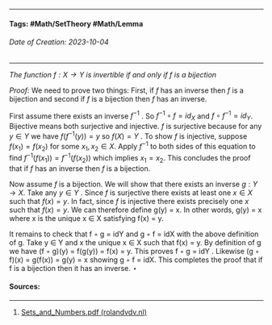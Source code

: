 __________________________________________________________________________
#### **Tags:** #Math/SetTheory #Math/Lemma 
###### *Date of Creation: 2023-10-04*
__________________________________________________________________________

*The function $f: X \rightarrow Y$ is invertible if and only if $f$ is a bijection*

*Proof:* We need to prove two things: First, if $f$ has an inverse then $f$ is a bijection and second if $f$ is a bijection then $f$ has an inverse. 

First assume there exists an inverse $f^{−1}$ . So $f^{−1} \circ f = id_X$ and $f \circ f^{−1} = id_Y$. Bijective means both surjective and injective. $f$ is surjective because for any $y ∈ Y$ we have $f(f^{−1}(y)) = y$ so $f(X) = Y$ . To show $f$ is injective, suppose $f(x_1) = f(x_2)$ for some $x_1, x_2 ∈ X$. Apply $f^{−1}$ to both sides of this equation to find $f^{−1} (f(x_1)) = f^{−1} (f(x_2))$ which implies $x_1 = x_2$. This concludes the proof that if $f$ has an inverse then $f$ is a bijection. 

Now assume $f$ is a bijection. We will show that there exists an inverse $g : Y → X$. Take any $y ∈ Y$ . Since $f$ is surjective there exists at least one $x ∈ X$ such that $f(x) = y$. In fact, since $f$ is injective there exists precisely one $x$ such that $f(x) = y$. We can therefore define g(y) = x. In other words, g(y) = x where x is the unique x ∈ X satisfying f(x) = y. 

It remains to check that f ◦ g = idY and g ◦ f = idX with the above definition of g. Take y ∈ Y and x the unique x ∈ X such that f(x) = y. By definition of g we have (f ◦ g)(y) = f(g(y)) = f(x) = y. This proves f ◦ g = idY . Likewise (g ◦ f)(x) = g(f(x)) = g(y) = x showing g ◦ f = idX. This completes the proof that if f is a bijection then it has an inverse. $\star$
#### Sources:
__________________________________________________________________________
1. [Sets_and_Numbers.pdf (rolandvdv.nl)](https://www.rolandvdv.nl/Sets_and_Numbers.pdf)